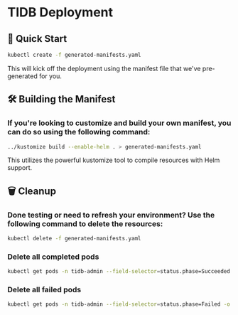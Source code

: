 # TIDB Deployment 

## 🚀 Quick Start
```sh
kubectl create -f generated-manifests.yaml
```
This will kick off the deployment using the manifest file that we've pre-generated for you.



## 🛠️ Building the Manifest
### If you're looking to customize and build your own manifest, you can do so using the following command:
```sh
../kustomize build --enable-helm . > generated-manifests.yaml
```
This utilizes the powerful kustomize tool to compile resources with Helm support.



## 🗑️ Cleanup 
### Done testing or need to refresh your environment? Use the following command to delete the resources:
```sh
kubectl delete -f generated-manifests.yaml
```

### Delete all completed pods
```sh
kubectl get pods -n tidb-admin --field-selector=status.phase=Succeeded -o jsonpath='{.items[*].metadata.name}' | xargs kubectl delete pod -n tidb-admin
```

### Delete all failed pods
```sh
kubectl get pods -n tidb-admin --field-selector=status.phase=Failed -o jsonpath='{.items[*].metadata.name}' | xargs kubectl delete pod -n tidb-admin
```